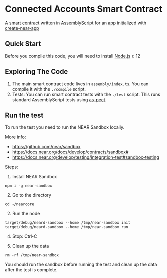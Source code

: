 # Connected Accounts Smart Contract

A [smart contract] written in [AssemblyScript] for an app initialized with [create-near-app]

## Quick Start

Before you compile this code, you will need to install [Node.js] ≥ 12

## Exploring The Code

1. The main smart contract code lives in `assembly/index.ts`. You can compile
   it with the `./compile` script.
2. Tests: You can run smart contract tests with the `./test` script. This runs
   standard AssemblyScript tests using [as-pect].

[smart contract]: https://docs.near.org/docs/roles/developer/contracts/intro
[assemblyscript]: https://www.assemblyscript.org/
[create-near-app]: https://github.com/near/create-near-app
[node.js]: https://nodejs.org/en/download/package-manager/
[as-pect]: https://www.npmjs.com/package/@as-pect/cli

## Run the test

To run the test you need to run the NEAR Sandbox locally.

More info:

- https://github.com/near/sandbox
- https://docs.near.org/docs/develop/contracts/sandbox#
- https://docs.near.org/develop/testing/integration-test#sandbox-testing

Steps:

1. Install NEAR Sandbox

```
npm i -g near-sandbox
```

2. Go to the directory

```
cd ~/nearcore
```

2. Run the node

```
target/debug/neard-sandbox --home /tmp/near-sandbox init
target/debug/neard-sandbox --home /tmp/near-sandbox run
```

4. Stop: Ctrl-C

5. Clean up the data

```
rm -rf /tmp/near-sandbox
```

You should run the sandbox before running the test and clean up the data after the test is complete.
